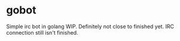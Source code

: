 gobot
=====

Simple irc bot in golang
WIP.  Definitely not close to finished yet.  IRC connection still isn't
finished.  
